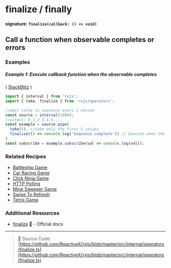 # finalize / finally

#### signature: `finalize(callback: () => void)`

## Call a function when observable completes or errors

### Examples

##### Example 1: Execute callback function when the observable completes

( [StackBlitz](https://stackblitz.com/edit/typescript-ohddud) )

```js
import { interval } from 'rxjs';
import { take, finalize } from 'rxjs/operators';

//emit value in sequence every 1 second
const source = interval(1000);
//output: 0,1,2,3,4,5....
const example = source.pipe(
  take(5), //take only the first 5 values
  finalize(() => console.log('Sequence complete')) // Execute when the observable completes
)
const subscribe = example.subscribe(val => console.log(val));
```

### Related Recipes

- [Battleship Game](../../recipes/battleship-game.md)
- [Car Racing Game](../../recipes/car-racing-game.md)
- [Click Ninja Game](../../recipes/click-ninja-game.md)
- [HTTP Polling](../../recipes/http-polling.md)
- [Mine Sweeper Game](../../recipes/mine-sweeper-game.md)
- [Swipe To Refresh](/recipes/swipe-to-refresh.md)
- [Tetris Game](../../recipes/tetris-game.md)

### Additional Resources

* [finalize](https://rxjs.dev/api/operators/finalize)
  📰 - Official docs

---

> 📁 Source Code:
> [https://github.com/ReactiveX/rxjs/blob/master/src/internal/operators/finalize.ts](https://github.com/ReactiveX/rxjs/blob/master/src/internal/operators/finalize.ts)
